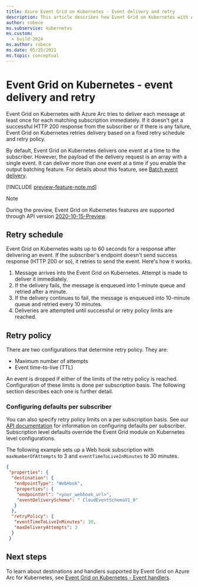 ```yaml
---
title: Azure Event Grid on Kubernetes - Event delivery and retry
description: This article describes how Event Grid on Kubernetes with Azure Arc delivers events and how it handles undelivered messages.
author: robece
ms.subservice: kubernetes
ms.custom:
  - build-2024
ms.author: robece
ms.date: 05/25/2021
ms.topic: conceptual
---
```


# Event Grid on Kubernetes - event delivery and retry
Event Grid on Kubernetes with Azure Arc tries to deliver each message at least once for each matching subscription immediately. If it doesn't get a successful HTTP 200 response from the subscriber or if there is any failure, Event Grid on Kubernetes retries delivery based on a fixed retry schedule and retry policy. 

By default, Event Grid on Kubernetes delivers one event at a time to the subscriber. However, the payload of the delivery request is an array with a single event. It can deliver more than one event at a time if you enable the output batching feature. For details about this feature, see [Batch event delivery](batch-event-delivery.md).

[!INCLUDE [preview-feature-note.md](../includes/preview-feature-note.md)]

> [!NOTE]
> During the preview, Event Grid on Kubernetes features are supported through API version [2020-10-15-Preview](/rest/api/eventgrid/controlplane-preview/event-subscriptions/create-or-update). 


## Retry schedule
Event Grid on Kubernetes waits up to 60 seconds for a response after delivering an event. If the subscriber's endpoint doesn't send success response (HTTP 200 or so), it retries to send the event. Here's how it works. 

1. Message arrives into the Event Grid on Kubernetes. Attempt is made to deliver it immediately.
1. If the delivery fails, the message is enqueued into 1-minute queue and retried after a minute.
1. If the delivery continues to fail, the message is enqueued into 10-minute queue and retried every 10 minutes.
1. Deliveries are attempted until successful or retry policy limits are reached.
 
## Retry policy
There are two configurations that determine retry policy. They are:

- Maximum number of attempts
- Event time-to-live (TTL)

An event is dropped if either of the limits of the retry policy is reached. Configuration of these limits is done per subscription basis. The following section describes each one is further detail.

### Configuring defaults per subscriber
You can also specify retry policy limits on a per subscription basis. See our [API documentation](/rest/api/eventgrid/controlplane-preview/event-subscriptions/create-or-update) for information on configuring defaults per subscriber. Subscription level defaults override the Event Grid module on Kubernetes level configurations.

The following example sets up a Web hook subscription with `maxNumberOfAttempts` to 3 and `eventTimeToLiveInMinutes` to 30 minutes.

```json
{
 "properties": {
  "destination": {
   "endpointType": "WebHook",
   "properties": {
    "endpointUrl": "<your_webhook_url>",
    "eventDeliverySchema": " CloudEventSchemaV1_0"
   }
  },
  "retryPolicy": {
   "eventTimeToLiveInMinutes": 30,
   "maxDeliveryAttempts": 3
  }
 }
```

## Next steps
To learn about destinations and handlers supported by Event Grid on Azure Arc for Kubernetes, see [Event Grid on Kubernetes - Event handlers](event-handlers.md).
